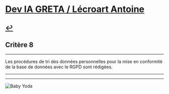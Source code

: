 
# [Dev IA GRETA / Lécroart Antoine](https://github.com/Dev-IA-2024/antoine.lecroart)

[↩️](..)
---

## Critère 8

---

Les procédures de tri des données personnelles pour la mise en conformité de la base de données avec le RGPD sont rédigées.

---
---
![Baby Yoda](https://images3.alphacoders.com/110/1108129.jpg)
